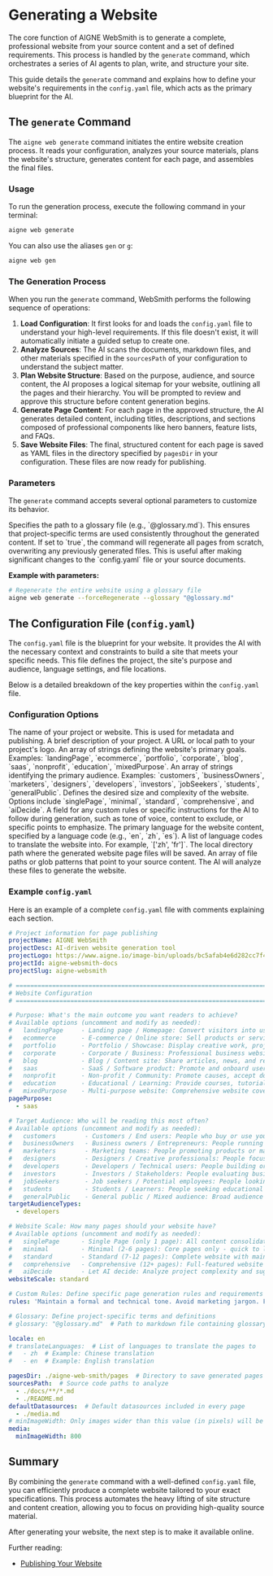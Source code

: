 # Generating a Website

The core function of AIGNE WebSmith is to generate a complete, professional website from your source content and a set of defined requirements. This process is handled by the `generate` command, which orchestrates a series of AI agents to plan, write, and structure your site.

This guide details the `generate` command and explains how to define your website's requirements in the `config.yaml` file, which acts as the primary blueprint for the AI.

## The `generate` Command

The `aigne web generate` command initiates the entire website creation process. It reads your configuration, analyzes your source materials, plans the website's structure, generates content for each page, and assembles the final files.

### Usage

To run the generation process, execute the following command in your terminal:

```bash
aigne web generate
```

You can also use the aliases `gen` or `g`:

```bash
aigne web gen
```

### The Generation Process

When you run the `generate` command, WebSmith performs the following sequence of operations:

1.  **Load Configuration**: It first looks for and loads the `config.yaml` file to understand your high-level requirements. If this file doesn't exist, it will automatically initiate a guided setup to create one.
2.  **Analyze Sources**: The AI scans the documents, markdown files, and other materials specified in the `sourcesPath` of your configuration to understand the subject matter.
3.  **Plan Website Structure**: Based on the purpose, audience, and source content, the AI proposes a logical sitemap for your website, outlining all the pages and their hierarchy. You will be prompted to review and approve this structure before content generation begins.
4.  **Generate Page Content**: For each page in the approved structure, the AI generates detailed content, including titles, descriptions, and sections composed of professional components like hero banners, feature lists, and FAQs.
5.  **Save Website Files**: The final, structured content for each page is saved as YAML files in the directory specified by `pagesDir` in your configuration. These files are now ready for publishing.

### Parameters

The `generate` command accepts several optional parameters to customize its behavior.

<x-field-group>
  <x-field data-name="glossary" data-type="string" data-required="false">
    <x-field-desc markdown>Specifies the path to a glossary file (e.g., `@glossary.md`). This ensures that project-specific terms are used consistently throughout the generated content.</x-field-desc>
  </x-field>
  <x-field data-name="forceRegenerate" data-type="boolean" data-required="false">
    <x-field-desc markdown>If set to `true`, the command will regenerate all pages from scratch, overwriting any previously generated files. This is useful after making significant changes to the `config.yaml` file or your source documents.</x-field-desc>
  </x-field>
</x-field-group>

**Example with parameters:**

```bash
# Regenerate the entire website using a glossary file
aigne web generate --forceRegenerate --glossary "@glossary.md"
```

## The Configuration File (`config.yaml`)

The `config.yaml` file is the blueprint for your website. It provides the AI with the necessary context and constraints to build a site that meets your specific needs. This file defines the project, the site's purpose and audience, language settings, and file locations.

Below is a detailed breakdown of the key properties within the `config.yaml` file.

### Configuration Options

<x-field-group>
  <x-field data-name="projectName" data-type="string" data-required="true">
    <x-field-desc markdown>The name of your project or website. This is used for metadata and publishing.</x-field-desc>
  </x-field>
  <x-field data-name="projectDesc" data-type="string" data-required="false">
    <x-field-desc markdown>A brief description of your project.</x-field-desc>
  </x-field>
  <x-field data-name="projectLogo" data-type="string" data-required="false">
    <x-field-desc markdown>A URL or local path to your project's logo.</x-field-desc>
  </x-field>
  <x-field data-name="pagePurpose" data-type="array" data-required="true">
    <x-field-desc markdown>An array of strings defining the website's primary goals. Examples: `landingPage`, `ecommerce`, `portfolio`, `corporate`, `blog`, `saas`, `nonprofit`, `education`, `mixedPurpose`.</x-field-desc>
  </x-field>
  <x-field data-name="targetAudienceTypes" data-type="array" data-required="true">
    <x-field-desc markdown>An array of strings identifying the primary audience. Examples: `customers`, `businessOwners`, `marketers`, `designers`, `developers`, `investors`, `jobSeekers`, `students`, `generalPublic`.</x-field-desc>
  </x-field>
  <x-field data-name="websiteScale" data-type="string" data-required="true">
    <x-field-desc markdown>Defines the desired size and complexity of the website. Options include `singlePage`, `minimal`, `standard`, `comprehensive`, and `aiDecide`.</x-field-desc>
  </x-field>
  <x-field data-name="rules" data-type="string" data-required="false">
    <x-field-desc markdown>A field for any custom rules or specific instructions for the AI to follow during generation, such as tone of voice, content to exclude, or specific points to emphasize.</x-field-desc>
  </x-field>
  <x-field data-name="locale" data-type="string" data-default="en" data-required="true">
    <x-field-desc markdown>The primary language for the website content, specified by a language code (e.g., `en`, `zh`, `es`).</x-field-desc>
  </x-field>
  <x-field data-name="translateLanguages" data-type="array" data-required="false">
    <x-field-desc markdown>A list of language codes to translate the website into. For example, `['zh', 'fr']`.</x-field-desc>
  </x-field>
  <x-field data-name="pagesDir" data-type="string" data-required="true">
    <x-field-desc markdown>The local directory path where the generated website page files will be saved.</x-field-desc>
  </x-field>
  <x-field data-name="sourcesPath" data-type="array" data-required="true">
    <x-field-desc markdown>An array of file paths or glob patterns that point to your source content. The AI will analyze these files to generate the website.</x-field-desc>
  </x-field>
</x-field-group>

### Example `config.yaml`

Here is an example of a complete `config.yaml` file with comments explaining each section.

```yaml config.yaml
# Project information for page publishing
projectName: AIGNE WebSmith
projectDesc: AI-driven website generation tool
projectLogo: https://www.aigne.io/image-bin/uploads/bc5afab4e6d282cc7f4aa444e9b9f7f4.svg
projectId: aigne-websmith-docs
projectSlug: aigne-websmith

# =============================================================================
# Website Configuration
# =============================================================================

# Purpose: What's the main outcome you want readers to achieve?
# Available options (uncomment and modify as needed):
#   landingPage     - Landing page / Homepage: Convert visitors into users or customers
#   ecommerce       - E-commerce / Online store: Sell products or services online
#   portfolio       - Portfolio / Showcase: Display creative work, projects, or achievements
#   corporate       - Corporate / Business: Professional business website with company information
#   blog            - Blog / Content site: Share articles, news, and regular content updates
#   saas            - SaaS / Software product: Promote and onboard users to software services
#   nonprofit       - Non-profit / Community: Promote causes, accept donations, engage volunteers
#   education       - Educational / Learning: Provide courses, tutorials, or educational content
#   mixedPurpose    - Multi-purpose website: Comprehensive website covering multiple needs
pagePurpose:
  - saas

# Target Audience: Who will be reading this most often?
# Available options (uncomment and modify as needed):
#   customers        - Customers / End users: People who buy or use your products/services
#   businessOwners   - Business owners / Entrepreneurs: People running businesses looking for solutions
#   marketers        - Marketing teams: People promoting products or managing campaigns
#   designers        - Designers / Creative professionals: People focused on visual design and user experience
#   developers       - Developers / Technical users: People building or integrating technical solutions
#   investors        - Investors / Stakeholders: People evaluating business potential and growth
#   jobSeekers       - Job seekers / Potential employees: People looking for career opportunities
#   students         - Students / Learners: People seeking educational content or resources
#   generalPublic    - General public / Mixed audience: Broad audience with varied interests and backgrounds
targetAudienceTypes:
  - developers

# Website Scale: How many pages should your website have?
# Available options (uncomment and modify as needed):
#   singlePage      - Single Page (only 1 page): All content consolidated into 1 page
#   minimal         - Minimal (2-6 pages): Core pages only - quick to launch
#   standard        - Standard (7-12 pages): Complete website with main sections [RECOMMENDED]
#   comprehensive   - Comprehensive (12+ pages): Full-featured website with detailed sections
#   aiDecide        - Let AI decide: Analyze project complexity and suggest appropriate scale
websiteScale: standard

# Custom Rules: Define specific page generation rules and requirements
rules: 'Maintain a formal and technical tone. Avoid marketing jargon. Focus on practical, step-by-step instructions.'

# Glossary: Define project-specific terms and definitions
# glossary: "@glossary.md"  # Path to markdown file containing glossary definitions

locale: en
# translateLanguages:  # List of languages to translate the pages to
#   - zh  # Example: Chinese translation
#   - en  # Example: English translation

pagesDir: ./aigne-web-smith/pages  # Directory to save generated pages
sourcesPath:  # Source code paths to analyze
  - ./docs/**/*.md
  - ./README.md
defaultDatasources:  # Default datasources included in every page
  - ./media.md
# minImageWidth: Only images wider than this value (in pixels) will be used in page generation
media:
  minImageWidth: 800
```

## Summary

By combining the `generate` command with a well-defined `config.yaml` file, you can efficiently produce a complete website tailored to your exact specifications. This process automates the heavy lifting of site structure and content creation, allowing you to focus on providing high-quality source material.

After generating your website, the next step is to make it available online.

Further reading:
*   [Publishing Your Website](./core-tasks-publishing-your-website.md)